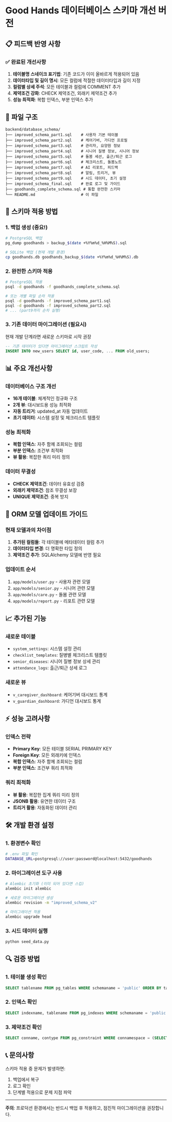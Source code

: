 # Good Hands 데이터베이스 스키마 개선 버전

## 📋 피드백 반영 사항

### ✅ 완료된 개선사항
1. **테이블명 스네이크 표기법**: 기존 코드가 이미 올바르게 적용되어 있음
2. **데이터타입 및 길이 명시**: 모든 컬럼에 적절한 데이터타입과 길이 지정
3. **컬럼별 상세 주석**: 모든 테이블과 컬럼에 COMMENT 추가
4. **제약조건 강화**: CHECK 제약조건, 외래키 제약조건 추가
5. **성능 최적화**: 복합 인덱스, 부분 인덱스 추가

## 📁 파일 구조

```
backend/database_schema/
├── improved_schema_part1.sql    # 사용자 기본 테이블
├── improved_schema_part2.sql    # 케어기버, 가디언 프로필
├── improved_schema_part3.sql    # 관리자, 요양원 정보
├── improved_schema_part4.sql    # 시니어 질병 정보, 시니어 정보
├── improved_schema_part5.sql    # 돌봄 세션, 출근/퇴근 로그
├── improved_schema_part6.sql    # 체크리스트, 돌봄노트
├── improved_schema_part7.sql    # AI 리포트, 피드백
├── improved_schema_part8.sql    # 알림, 트리거, 뷰
├── improved_schema_part9.sql    # 시드 데이터, 초기 설정
├── improved_schema_final.sql    # 완료 로그 및 가이드
├── goodhands_complete_schema.sql # 통합 완전한 스키마
└── README.md                    # 이 파일
```

## 🚀 스키마 적용 방법

### 1. 백업 생성 (중요!)
```bash
# PostgreSQL 백업
pg_dump goodhands > backup_$(date +%Y%m%d_%H%M%S).sql

# SQLite 백업 (현재 개발 환경)
cp goodhands.db goodhands_backup_$(date +%Y%m%d_%H%M%S).db
```

### 2. 완전한 스키마 적용
```bash
# PostgreSQL 적용
psql -d goodhands -f goodhands_complete_schema.sql

# 또는 개별 파일 순차 적용
psql -d goodhands -f improved_schema_part1.sql
psql -d goodhands -f improved_schema_part2.sql
# ... (part9까지 순차 실행)
```

### 3. 기존 데이터 마이그레이션 (필요시)
현재 개발 단계라면 새로운 스키마로 시작 권장
```sql
-- 기존 데이터가 있다면 마이그레이션 스크립트 작성
INSERT INTO new_users SELECT id, user_code, ... FROM old_users;
```

## 📊 주요 개선사항

### 데이터베이스 구조 개선
- **16개 테이블**: 체계적인 정규화 구조
- **2개 뷰**: 대시보드용 성능 최적화
- **자동 트리거**: updated_at 자동 업데이트
- **초기 데이터**: 시스템 설정 및 체크리스트 템플릿

### 성능 최적화
- **복합 인덱스**: 자주 함께 조회되는 컬럼
- **부분 인덱스**: 조건부 최적화
- **뷰 활용**: 복잡한 쿼리 미리 정의

### 데이터 무결성
- **CHECK 제약조건**: 데이터 유효성 검증
- **외래키 제약조건**: 참조 무결성 보장
- **UNIQUE 제약조건**: 중복 방지

## 🔧 ORM 모델 업데이트 가이드

### 현재 모델과의 차이점
1. **추가된 컬럼들**: 각 테이블에 메타데이터 컬럼 추가
2. **데이터타입 변경**: 더 명확한 타입 정의
3. **제약조건 추가**: SQLAlchemy 모델에 반영 필요

### 업데이트 순서
1. `app/models/user.py` - 사용자 관련 모델
2. `app/models/senior.py` - 시니어 관련 모델  
3. `app/models/care.py` - 돌봄 관련 모델
4. `app/models/report.py` - 리포트 관련 모델

## 📈 추가된 기능

### 새로운 테이블
- `system_settings`: 시스템 설정 관리
- `checklist_templates`: 질병별 체크리스트 템플릿
- `senior_diseases`: 시니어 질병 정보 상세 관리
- `attendance_logs`: 출근/퇴근 상세 로그

### 새로운 뷰
- `v_caregiver_dashboard`: 케어기버 대시보드 통계
- `v_guardian_dashboard`: 가디언 대시보드 통계

## ⚡ 성능 고려사항

### 인덱스 전략
- **Primary Key**: 모든 테이블 SERIAL PRIMARY KEY
- **Foreign Key**: 모든 외래키에 인덱스
- **복합 인덱스**: 자주 함께 조회되는 컬럼
- **부분 인덱스**: 조건부 쿼리 최적화

### 쿼리 최적화
- **뷰 활용**: 복잡한 집계 쿼리 미리 정의
- **JSONB 활용**: 유연한 데이터 구조
- **트리거 활용**: 자동화된 데이터 관리

## 🛠️ 개발 환경 설정

### 1. 환경변수 확인
```bash
# .env 파일 확인
DATABASE_URL=postgresql://user:password@localhost:5432/goodhands
```

### 2. 마이그레이션 도구 사용
```bash
# Alembic 초기화 (이미 되어 있다면 스킵)
alembic init alembic

# 새로운 마이그레이션 생성
alembic revision -m "improved_schema_v2"

# 마이그레이션 적용
alembic upgrade head
```

### 3. 시드 데이터 실행
```bash
python seed_data.py
```

## 🔍 검증 방법

### 1. 테이블 생성 확인
```sql
SELECT tablename FROM pg_tables WHERE schemaname = 'public' ORDER BY tablename;
```

### 2. 인덱스 확인
```sql
SELECT indexname, tablename FROM pg_indexes WHERE schemaname = 'public';
```

### 3. 제약조건 확인
```sql
SELECT conname, contype FROM pg_constraint WHERE connamespace = (SELECT oid FROM pg_namespace WHERE nspname = 'public');
```

## 📞 문의사항

스키마 적용 중 문제가 발생하면:
1. 백업에서 복구
2. 로그 확인
3. 단계별 적용으로 문제 지점 파악

---

**주의**: 프로덕션 환경에서는 반드시 백업 후 적용하고, 점진적 마이그레이션을 권장합니다.
